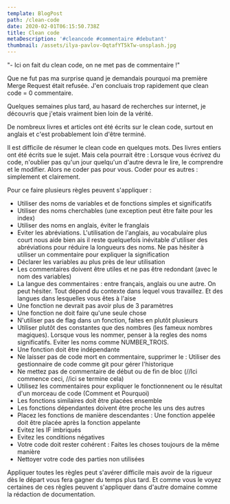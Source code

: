 ```yaml
---
template: BlogPost
path: /clean-code
date: 2020-02-01T06:15:50.738Z
title: Clean code
metaDescription: '#cleancode #commentaire #debutant'
thumbnail: /assets/ilya-pavlov-OqtafYT5kTw-unsplash.jpg
---
```

 \"- Ici on fait du clean code, on ne met pas de commentaire !"
 
Que ne fut pas ma surprise quand je demandais pourquoi ma première Merge Request était refusée. J'en concluais trop rapidement que clean code = 0 commentaire.

Quelques semaines plus tard, au hasard de recherches sur internet, je découvris que j'etais vraiment bien loin de la vérité.

De nombreux livres et articles ont été écrits sur le clean code, surtout en anglais et c'est probablement loin d'être terminé.

Il est difficile de résumer le clean code en quelques mots. Des livres entiers ont été écrits sue le sujet. Mais cela pourrait être : Lorsque vous écrivez du code, n'oublier pas qu'un jour quelqu'un d'autre devra le lire, le comprendre et le modifier. Alors ne coder pas pour vous. Coder pour es autres : simplement et clairement.

Pour ce faire plusieurs règles peuvent s'appliquer :

 - Utiliser des noms de variables et de fonctions simples et significatifs
 - Utiliser des noms cherchables (une exception peut être faite pour les index)
 - Utiliser des noms en anglais, éviter le franglais
 - Eviter les abréviations. L'utilisation de l'anglais, au vocabulaire plus court nous aide bien ais il reste quelquefois inévitable d'utiliser des abréviations pour réduire la longueurs des noms. Ne pas hésiter à utiliser un commentaire pour expliquer la signification 
 - Déclarer les variables au plus près de leur utilisation
 - Les commentaires doivent être utiles et ne pas être redondant (avec le nom des variables)
 - La langue des commentaires : entre français, anglais ou une autre. On peut hésiter. Tout dépend du contexte dans lequel vous travaillez. Et des langues  dans lesquelles vous êtes à l'aise 
 - Une fonction ne devrait pas avoir plus de 3 paramètres
 - Une fonction ne doit faire qu'une seule chose
 - N'utiliser pas de flag dans un fonction, faites en plutôt plusieurs
 - Utiliser plutôt des constantes que des nombres (les fameux nombres magiques). Lorsque vous les nommer, penser à la regles des noms significatifs. Eviter les noms comme NUMBER_TROIS.
 - Une fonction doit être indépendante
 - Ne laisser pas de code mort en commentaire, supprimer le : Utiliser des gestionnaire de code comme git pour gérer l'historique
 - Ne mettez pas de commentaire de début ou de fin de bloc (//Ici commence ceci, //ici se termine cela)
 - Utilisez les commentaires pour expliquer le fonctionnenent ou le résultat d'un morceau de code (Comment et Pourquoi)
 - Les fonctions similaires doit être placées ensemble
 - Les fonctions dépendantes doivent être proche les uns des autres
 - Placez les fonctions de manière descendantes : Une fonction appelée doit être placée après la fonction appelante
 - Evitez les IF imbriqués
 - Evitez les conditions négatives
 - Votre code doit rester cohérent : Faites les choses toujours de la même manière
 - Nettoyer votre code des parties non utilisées

Appliquer toutes les règles peut s'avérer difficile mais avoir de la rigueur dès le départ vous fera gagner du temps plus tard.
Et comme vous le voyez certaines de ces règles peuvent s'appliquer dans d'autre domaine comme la rédaction de documentation.
 
 

